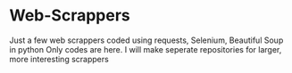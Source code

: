 # Web-Scrappers

Just a few web scrappers coded using requests, Selenium, Beautiful Soup in python
Only codes are here. I will make seperate repositories for larger, more interesting scrappers
